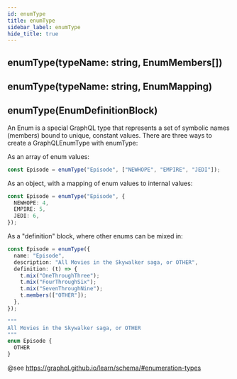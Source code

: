 ```yaml
---
id: enumType
title: enumType
sidebar_label: enumType
hide_title: true
---
```


## enumType(typeName: string, EnumMembers[])

## enumType(typeName: string, EnumMapping)

## enumType(EnumDefinitionBlock)

An Enum is a special GraphQL type that represents a set of symbolic names (members)
bound to unique, constant values. There are three ways to create a GraphQLEnumType
with enumType:

As an array of enum values:

```ts
const Episode = enumType("Episode", ["NEWHOPE", "EMPIRE", "JEDI"]);
```

As an object, with a mapping of enum values to internal values:

```ts
const Episode = enumType("Episode", {
  NEWHOPE: 4,
  EMPIRE: 5,
  JEDI: 6,
});
```

As a "definition" block, where other enums can be mixed in:

```ts
const Episode = enumType({
  name: "Episode",
  description: "All Movies in the Skywalker saga, or OTHER",
  definition: (t) => {
    t.mix("OneThroughThree");
    t.mix("FourThroughSix");
    t.mix("SevenThroughNine");
    t.members(["OTHER"]);
  },
});
```

```graphql
"""
All Movies in the Skywalker saga, or OTHER
"""
enum Episode {
  OTHER
}
```

@see https://graphql.github.io/learn/schema/#enumeration-types

###
